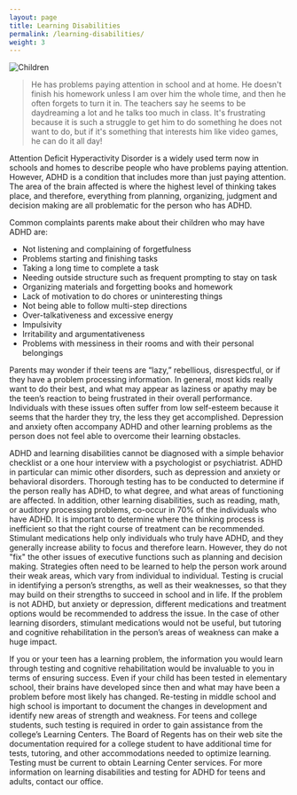 ```yaml
---
layout: page
title: Learning Disabilities
permalink: /learning-disabilities/
weight: 3
---
```

![Children](../images/children.jpg)

> He has problems paying attention in school and at home. He doesn't
> finish his homework unless I am over him the whole time, and then he
> often forgets to turn it in. The teachers say he seems to be
> daydreaming a lot and he talks too much in class. It's frustrating
> because it is such a struggle to get him to do something he does not
> want to do, but if it's something that interests him like video
> games, he can do it all day!

Attention Deficit Hyperactivity Disorder is a widely used term now in
schools and homes to describe people who have problems paying
attention. However, ADHD is a condition that includes more than just
paying attention. The area of the brain affected is where the highest
level of thinking takes place, and therefore, everything from
planning, organizing, judgment and decision making are all problematic
for the person who has ADHD.

Common complaints parents make about their children who may have ADHD are:

* Not listening and complaining of forgetfulness
* Problems starting and finishing tasks
* Taking a long time to complete a task
* Needing outside structure such as frequent prompting to stay on task
* Organizing materials and forgetting books and homework
* Lack of motivation to do chores or uninteresting things
* Not being able to follow multi-step directions
* Over-talkativeness and excessive energy
* Impulsivity
* Irritability and argumentativeness
* Problems with messiness in their rooms and with their personal belongings

Parents may wonder if their teens are “lazy,” rebellious,
disrespectful, or if they have a problem processing information. In
general, most kids really want to do their best, and what may appear
as laziness or apathy may be the teen’s reaction to being frustrated
in their overall performance. Individuals with these issues often
suffer from low self-esteem because it seems that the harder they try,
the less they get accomplished. Depression and anxiety often accompany
ADHD and other learning problems as the person does not feel able to
overcome their learning obstacles.

ADHD and learning disabilities cannot be diagnosed with a simple
behavior checklist or a one hour interview with a psychologist or
psychiatrist. ADHD in particular can mimic other disorders, such as
depression and anxiety or behavioral disorders. Thorough testing has
to be conducted to determine if the person really has ADHD, to what
degree, and what areas of functioning are affected. In addition, other
learning disabilities, such as reading, math, or auditory processing
problems, co-occur in 70% of the individuals who have ADHD.  It is
important to determine where the thinking process is inefficient so
that the right course of treatment can be recommended. Stimulant
medications help only individuals who truly have ADHD, and they
generally increase ability to focus and therefore learn. However, they
do not "fix" the other issues of executive functions such as planning
and decision making. Strategies often need to be learned to help the
person work around their weak areas, which vary from individual to
individual. Testing is crucial in identifying a person’s strengths, as
well as their weaknesses, so that they may build on their strengths to
succeed in school and in life. If the problem is not ADHD, but anxiety
or depression, different medications and treatment options would be
recommended to address the issue. In the case of other learning
disorders, stimulant medications would not be useful, but tutoring and
cognitive rehabilitation in the person’s areas of weakness can make a
huge impact.

If you or your teen has a learning problem, the information you would
learn through testing and cognitive rehabilitation would be invaluable
to you in terms of ensuring success. Even if your child has been
tested in elementary school, their brains have developed since then
and what may have been a problem before most likely has changed.
Re-testing in middle school and high school is important to document
the changes in development and identify new areas of strength and
weakness. For teens and college students, such testing is required in
order to gain assistance from the college’s Learning Centers. The
Board of Regents has on their web site the documentation required for
a college student to have additional time for tests, tutoring, and
other accommodations needed to optimize learning. Testing must be
current to obtain Learning Center services. For more information on
learning disabilities and testing for ADHD for teens and adults,
contact our office.

